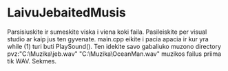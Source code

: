 # LaivuJebaitedMusis


Parsisiuskite ir sumeskite viska i viena koki faila.
Pasileiskite per visual studio ar kaip jus ten gyvenate.
main.cpp eikite i pacia apacia ir kur yra while (1)
turi buti PlaySound().
Ten idekite savo gabaliuko muzono directory
pvz:"C:\\Muzika\\jeb.wav"
     "C:\\Muzika\\OceanMan.wav"
    muzikos failus priima tik WAV.
    Sekmes.

